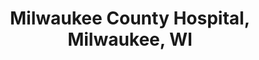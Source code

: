 ---
title: "Milwaukee County Hospital, Milwaukee, WI"
project_id: 
date: 
conference_id: ""
presenters:
   - peter_bandettini
summary: "Milwaukee County Hospital, Milwaukee, WI"
file: /assets/presentations/
filename: 
layout: presentation
---